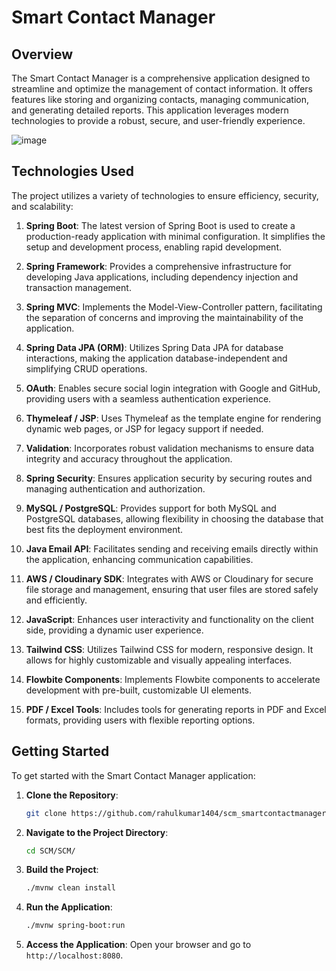 # Smart Contact Manager

## Overview

The Smart Contact Manager is a comprehensive application designed to streamline and optimize the management of contact information. It offers features like storing and organizing contacts, managing communication, and generating detailed reports. This application leverages modern technologies to provide a robust, secure, and user-friendly experience.

![image](https://github.com/user-attachments/assets/bb7c86d6-be3d-47ad-9380-8fe28673d337)


## Technologies Used

The project utilizes a variety of technologies to ensure efficiency, security, and scalability:

1. **Spring Boot**: The latest version of Spring Boot is used to create a production-ready application with minimal configuration. It simplifies the setup and development process, enabling rapid development.

2. **Spring Framework**: Provides a comprehensive infrastructure for developing Java applications, including dependency injection and transaction management.

3. **Spring MVC**: Implements the Model-View-Controller pattern, facilitating the separation of concerns and improving the maintainability of the application.

4. **Spring Data JPA (ORM)**: Utilizes Spring Data JPA for database interactions, making the application database-independent and simplifying CRUD operations.

5. **OAuth**: Enables secure social login integration with Google and GitHub, providing users with a seamless authentication experience.

6. **Thymeleaf / JSP**: Uses Thymeleaf as the template engine for rendering dynamic web pages, or JSP for legacy support if needed.

7. **Validation**: Incorporates robust validation mechanisms to ensure data integrity and accuracy throughout the application.

8. **Spring Security**: Ensures application security by securing routes and managing authentication and authorization.

9. **MySQL / PostgreSQL**: Provides support for both MySQL and PostgreSQL databases, allowing flexibility in choosing the database that best fits the deployment environment.

10. **Java Email API**: Facilitates sending and receiving emails directly within the application, enhancing communication capabilities.

11. **AWS / Cloudinary SDK**: Integrates with AWS or Cloudinary for secure file storage and management, ensuring that user files are stored safely and efficiently.

12. **JavaScript**: Enhances user interactivity and functionality on the client side, providing a dynamic user experience.

13. **Tailwind CSS**: Utilizes Tailwind CSS for modern, responsive design. It allows for highly customizable and visually appealing interfaces.

14. **Flowbite Components**: Implements Flowbite components to accelerate development with pre-built, customizable UI elements.

15. **PDF / Excel Tools**: Includes tools for generating reports in PDF and Excel formats, providing users with flexible reporting options.

## Getting Started

To get started with the Smart Contact Manager application:

1. **Clone the Repository**:
   ```bash
   git clone https://github.com/rahulkumar1404/scm_smartcontactmanager
   ```

2. **Navigate to the Project Directory**:
   ```bash
   cd SCM/SCM/
   ```

3. **Build the Project**:
   ```bash
   ./mvnw clean install
   ```

4. **Run the Application**:
   ```bash
   ./mvnw spring-boot:run
   ```

5. **Access the Application**:
   Open your browser and go to `http://localhost:8080`.
